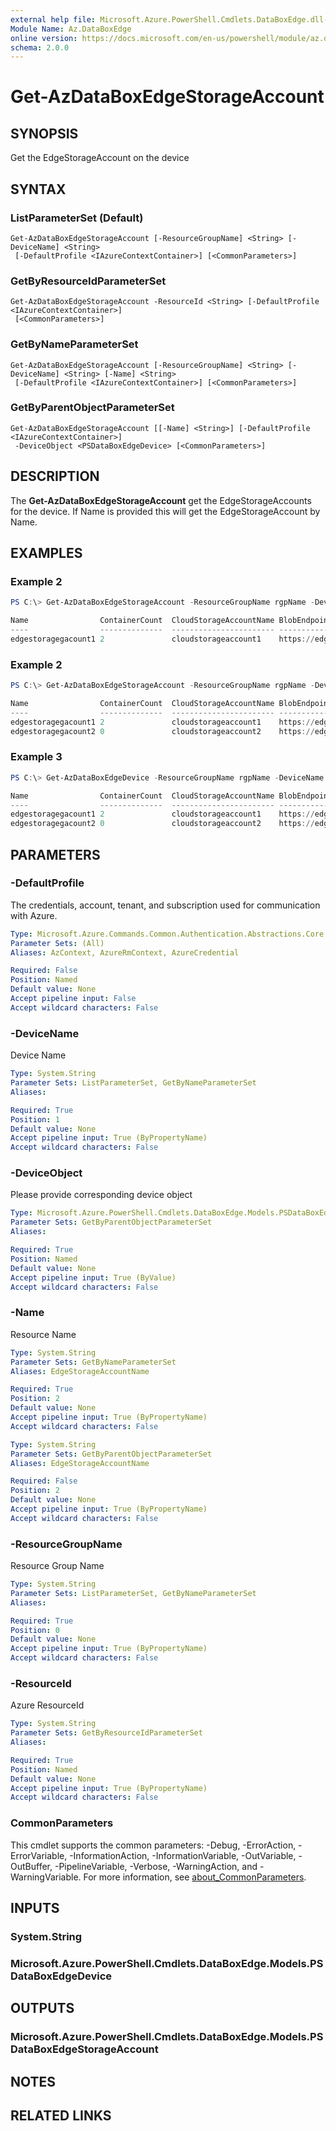```yaml
---
external help file: Microsoft.Azure.PowerShell.Cmdlets.DataBoxEdge.dll-Help.xml
Module Name: Az.DataBoxEdge
online version: https://docs.microsoft.com/en-us/powershell/module/az.databoxedge/get-azdataboxedgestorageaccount
schema: 2.0.0
---
```


# Get-AzDataBoxEdgeStorageAccount

## SYNOPSIS
Get the EdgeStorageAccount on the device

## SYNTAX

### ListParameterSet (Default)
```
Get-AzDataBoxEdgeStorageAccount [-ResourceGroupName] <String> [-DeviceName] <String>
 [-DefaultProfile <IAzureContextContainer>] [<CommonParameters>]
```

### GetByResourceIdParameterSet
```
Get-AzDataBoxEdgeStorageAccount -ResourceId <String> [-DefaultProfile <IAzureContextContainer>]
 [<CommonParameters>]
```

### GetByNameParameterSet
```
Get-AzDataBoxEdgeStorageAccount [-ResourceGroupName] <String> [-DeviceName] <String> [-Name] <String>
 [-DefaultProfile <IAzureContextContainer>] [<CommonParameters>]
```

### GetByParentObjectParameterSet
```
Get-AzDataBoxEdgeStorageAccount [[-Name] <String>] [-DefaultProfile <IAzureContextContainer>]
 -DeviceObject <PSDataBoxEdgeDevice> [<CommonParameters>]
```

## DESCRIPTION
The **Get-AzDataBoxEdgeStorageAccount** get the EdgeStorageAccounts for the device. If Name is provided this will get the EdgeStorageAccount by Name.

## EXAMPLES

### Example 2
```powershell
PS C:\> Get-AzDataBoxEdgeStorageAccount -ResourceGroupName rgpName -DeviceName db-edge -Name edgestoragegacount1

Name                ContainerCount  CloudStorageAccountName BlobEndpoint                                                   DeviceName ResourceGroupName
----                --------------  ----------------------- ------------                                                   ---------- -----------------
edgestoragegacount1 2               cloudstorageaccount1    https://edgestoragegacount1.blob.db-edge.microsoftdatabox.com/ db-edge    rgpName
```

### Example 2
```powershell
PS C:\> Get-AzDataBoxEdgeStorageAccount -ResourceGroupName rgpName -DeviceName db-edge

Name                ContainerCount  CloudStorageAccountName BlobEndpoint                                                   DeviceName ResourceGroupName
----                --------------  ----------------------- ------------                                                   ---------- -----------------
edgestoragegacount1 2               cloudstorageaccount1    https://edgestoragegacount1.blob.db-edge.microsoftdatabox.com/ db-edge    rgpName          
edgestoragegacount2 0               cloudstorageaccount2    https://edgestoragegacount2.blob.db-edge.microsoftdatabox.com/ db-edge    rgpName
```

### Example 3
```powershell
PS C:\> Get-AzDataBoxEdgeDevice -ResourceGroupName rgpName -DeviceName db-edge | Get-AzDataBoxEdgeStorageAccount

Name                ContainerCount  CloudStorageAccountName BlobEndpoint                                                   DeviceName ResourceGroupName
----                --------------  ----------------------- ------------                                                   ---------- -----------------
edgestoragegacount1 2               cloudstorageaccount1    https://edgestoragegacount1.blob.db-edge.microsoftdatabox.com/ db-edge    rgpName          
edgestoragegacount2 0               cloudstorageaccount2    https://edgestoragegacount2.blob.db-edge.microsoftdatabox.com/ db-edge    rgpName
```

## PARAMETERS

### -DefaultProfile
The credentials, account, tenant, and subscription used for communication with Azure.

```yaml
Type: Microsoft.Azure.Commands.Common.Authentication.Abstractions.Core.IAzureContextContainer
Parameter Sets: (All)
Aliases: AzContext, AzureRmContext, AzureCredential

Required: False
Position: Named
Default value: None
Accept pipeline input: False
Accept wildcard characters: False
```

### -DeviceName
Device Name

```yaml
Type: System.String
Parameter Sets: ListParameterSet, GetByNameParameterSet
Aliases:

Required: True
Position: 1
Default value: None
Accept pipeline input: True (ByPropertyName)
Accept wildcard characters: False
```

### -DeviceObject
Please provide corresponding device object

```yaml
Type: Microsoft.Azure.PowerShell.Cmdlets.DataBoxEdge.Models.PSDataBoxEdgeDevice
Parameter Sets: GetByParentObjectParameterSet
Aliases:

Required: True
Position: Named
Default value: None
Accept pipeline input: True (ByValue)
Accept wildcard characters: False
```

### -Name
Resource Name

```yaml
Type: System.String
Parameter Sets: GetByNameParameterSet
Aliases: EdgeStorageAccountName

Required: True
Position: 2
Default value: None
Accept pipeline input: True (ByPropertyName)
Accept wildcard characters: False
```

```yaml
Type: System.String
Parameter Sets: GetByParentObjectParameterSet
Aliases: EdgeStorageAccountName

Required: False
Position: 2
Default value: None
Accept pipeline input: True (ByPropertyName)
Accept wildcard characters: False
```

### -ResourceGroupName
Resource Group Name

```yaml
Type: System.String
Parameter Sets: ListParameterSet, GetByNameParameterSet
Aliases:

Required: True
Position: 0
Default value: None
Accept pipeline input: True (ByPropertyName)
Accept wildcard characters: False
```

### -ResourceId
Azure ResourceId

```yaml
Type: System.String
Parameter Sets: GetByResourceIdParameterSet
Aliases:

Required: True
Position: Named
Default value: None
Accept pipeline input: True (ByPropertyName)
Accept wildcard characters: False
```

### CommonParameters
This cmdlet supports the common parameters: -Debug, -ErrorAction, -ErrorVariable, -InformationAction, -InformationVariable, -OutVariable, -OutBuffer, -PipelineVariable, -Verbose, -WarningAction, and -WarningVariable. For more information, see [about_CommonParameters](http://go.microsoft.com/fwlink/?LinkID=113216).

## INPUTS

### System.String

### Microsoft.Azure.PowerShell.Cmdlets.DataBoxEdge.Models.PSDataBoxEdgeDevice

## OUTPUTS

### Microsoft.Azure.PowerShell.Cmdlets.DataBoxEdge.Models.PSDataBoxEdgeStorageAccount

## NOTES

## RELATED LINKS
